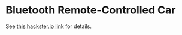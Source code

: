 # Bluetooth Remote-Controlled Car

See [this hackster.io link](https://www.hackster.io/nealzhao97/bluetooth-remote-control-car-f5d09a)
for details.
